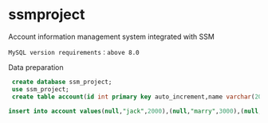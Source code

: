 # ssmproject
Account information management system integrated with SSM




`MySQL version requirements：above 8.0`

Data preparation

```sql
 create database ssm_project;
 use ssm_project;
 create table account(id int primary key auto_increment,name varchar(20),money float);
```

```sql
insert into account values(null,"jack",2000),(null,"marry",3000),(null,"kasa",1500),(null,"lina",4000),(null,"mack",5000),(null,"linda",6000),(null,"tina",4000),(null,"ethan",6000),(null,"james",3000),(null,"noah",7000),(null,"samuel",5500),(null,"jack",4000);
```
